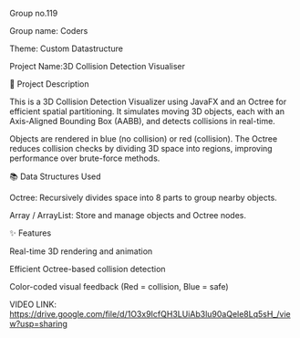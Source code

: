 Group no.119

Group name: Coders

Theme: Custom Datastructure

Project Name:3D Collision Detection Visualiser

🧩 Project Description

This is a 3D Collision Detection Visualizer using JavaFX and an Octree for efficient spatial partitioning. It simulates moving 3D objects, each with an Axis-Aligned Bounding Box (AABB), and detects collisions in real-time.

Objects are rendered in blue (no collision) or red (collision). The Octree reduces collision checks by dividing 3D space into regions, improving performance over brute-force methods.

📚 Data Structures Used

Octree: Recursively divides space into 8 parts to group nearby objects.

Array / ArrayList: Store and manage objects and Octree nodes.

✨ Features

Real-time 3D rendering and animation

Efficient Octree-based collision detection

Color-coded visual feedback (Red = collision, Blue = safe)

VIDEO LINK: https://drive.google.com/file/d/1O3x9IcfQH3LUiAb3lu90aQele8Lq5sH_/view?usp=sharing
